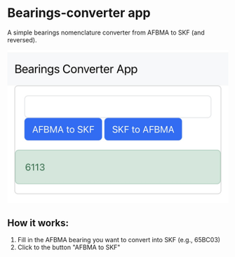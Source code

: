 # Bearings-converter app

A simple bearings nomenclature converter from AFBMA to SKF (and reversed).

![SCREENSHOT!](bearingsconverter_screenshot.jpg)

## How it works:

1. Fill in the AFBMA bearing you want to convert into SKF (e.g., 65BC03)
2. Click to the button "AFBMA to SKF"
